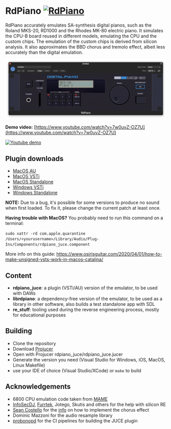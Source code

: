 # RdPiano [![RdPiano](https://github.com/giulioz/rdpiano/actions/workflows/main.yml/badge.svg)](https://github.com/giulioz/rdpiano/actions/workflows/main.yml)

RdPiano accurately emulates SA-synthesis digital pianos, such as the Roland MKS-20, RD1000 and the Rhodes MK-80 electric piano.
It simulates the CPU-B board reused in different models, emulating the CPU and the custom chips. The emulation of the custom chips is derived from silicon analysis.
It also approximates the BBD chorus and tremolo effect, albeit less accurately than the digital emulation.

![UI](docs/ui_screenshot.png)

**Demo video:** [https://www.youtube.com/watch?v=7w0uvZ-OZ7U](https://www.youtube.com/watch?v=7w0uvZ-OZ7U)

[![Youtube demo](https://img.youtube.com/vi/7w0uvZ-OZ7U/hqdefault.jpg)](https://www.youtube.com/watch?v=7w0uvZ-OZ7U)

## Plugin downloads

- [MacOS AU](https://github.com/giulioz/rdpiano/releases/download/latest/rdpiano_juce.component.macOS.zip)
- [MacOS VSTi](https://github.com/giulioz/rdpiano/releases/download/latest/rdpiano_juce.vst3.macOS.zip)
- [MacOS Standalone](https://github.com/giulioz/rdpiano/releases/download/latest/rdpiano_juce.app.macOS.zip)
- [Windows VSTi](https://github.com/giulioz/rdpiano/releases/download/latest/rdpiano_juce.vst3)
- [Windows Standalone](https://github.com/giulioz/rdpiano/releases/download/latest/rdpiano_juce.exe)

**NOTE:** Due to a bug, it's possible for some versions to produce no sound when first loaded. To fix it, please change the current patch at least once.

**Having trouble with MacOS?** You probably need to run this command on a terminal:

```sudo xattr -rd com.apple.quarantine /Users/<yourusername>/Library/Audio/Plug-Ins/Components/rdpiano_juce.component```

More info on this guide: https://www.osirisguitar.com/2020/04/01/how-to-make-unsigned-vsts-work-in-macos-catalina/

## Content

- **rdpiano_juce**: a plugin (VSTi/AU) version of the emulator, to be used with DAWs
- **librdpiano**: a dependency-free version of the emulator, to be used as a library in other software, also builds a test standalone app with SDL
- **re_stuff**: tooling used during the reverse engineering process, mostly for educational purposes

## Building

- Clone the repository
- Download [Projucer](https://juce.com/download/)
- Open with Projucer rdpiano_juce/rdpiano_juce.jucer
- Generate the version you need (Visual Studio for Windows, iOS, MacOS, Linux Makefile)
- use your IDE of choice (Visual Studio/XCode) or `make` to build

## Acknowledgements

- 6800 CPU emulation code taken from [MAME](https://github.com/mamedev/mame)
- [InfoSecDJ](https://siliconpr0n.org/archive/doku.php?id=infosecdj:start), [Furrtek](http://furrtek.free.fr/), Jotego, Skutis and others for the help with silicon RE
- [Sean Costello](https://valhalladsp.com/) for the [info](https://gearspace.com/board/showpost.php?p=9200326&postcount=18) on how to implement the chorus effect
- Dominic Mazzoni for the audio resample library
- [probonopd](https://github.com/probonopd) for the CI pipelines for building the JUCE plugin

